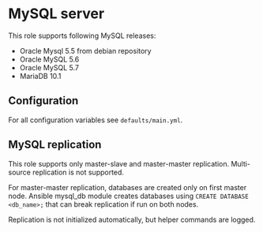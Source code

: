 MySQL server
==============

This role supports following MySQL releases:

- Oracle Mysql 5.5 from debian repository
- Oracle MySQL 5.6
- Oracle MySQL 5.7
- MariaDB 10.1


Configuration
---------------

For all configuration variables see `defaults/main.yml`.


MySQL replication
-------------------

This role supports only master-slave and master-master replication. Multi-source
replication is not supported.

For master-master replication, databases are created only on first master node.
Ansible mysql_db module creates databases using `CREATE DATABASE <db_name>;`
that can break replication if run on both nodes.

Replication is not  initialized automatically, but helper commands are logged.

